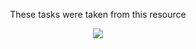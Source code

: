 <p align='center'>
These tasks were taken from this resource
<p align='center'>
</p>
<p align='center'>
 <a href='https://www.codewars.com/' target="_blank">
    <img src="https://img.shields.io/badge/codewars-grey"/>
<p align='center'>
</p>
